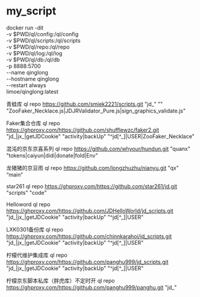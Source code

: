 # my_script


docker run -dit \
-v $PWD/ql/config:/ql/config \
-v $PWD/ql/scripts:/ql/scripts \
-v $PWD/ql/repo:/ql/repo \
-v $PWD/ql/log:/ql/log \
-v $PWD/ql/db:/ql/db \
-p 8888:5700 \
--name qinglong \
--hostname qinglong \
--restart always \
limoe/qinglong:latest

青蛙库
ql repo https://github.com/smiek2221/scripts.git "jd_" "" "ZooFaker_Necklace.js|JDJRValidator_Pure.js|sign_graphics_validate.js"

Faker集合仓库
ql repo https://ghproxy.com/https://github.com/shufflewzc/faker2.git "jd_|jx_|getJDCookie" "activity|backUp" "^jd[^_]|USER|ZooFaker_Necklace"

混沌的京东京喜系列
ql repo https://github.com/whyour/hundun.git "quanx" "tokens|caiyun|didi|donate|fold|Env"

龙猪猪的京豆雨
ql repo https://github.com/longzhuzhu/nianyu.git "qx" “main”

star261
ql repo https://ghproxy.com/https://github.com/star261/jd.git "scripts" "code"

Helloword
ql repo https://ghproxy.com/https://github.com/JDHelloWorld/jd_scripts.git "jd_|jx_|getJDCookie" "activity|backUp" "^jd[^_]|USER"

LXK0301备份库
ql repo https://ghproxy.com/https://github.com/chinnkarahoi/jd_scripts.git "jd_|jx_|getJDCookie" "activity|backUp" "^jd[^_]|USER"

柠檬代维护集成库
ql repo https://ghproxy.com/https://github.com/panghu999/jd_scripts.git "jd_|jx_|getJDCookie" "activity|backUp" "^jd[^_]|USER"

柠檬京东脚本私库（胖虎库）不定时开
ql repo https://ghproxy.com/https://github.com/panghu999/panghu.git "jd_"
